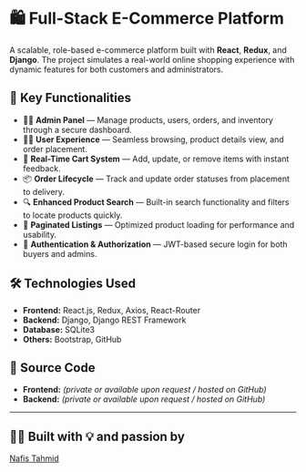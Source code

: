 # 🛍️ Full-Stack E-Commerce Platform

A scalable, role-based e-commerce platform built with **React**, **Redux**, and **Django**. The project simulates a real-world online shopping experience with dynamic features for both customers and administrators.

## 🎯 Key Functionalities

- 👨‍💼 **Admin Panel** — Manage products, users, orders, and inventory through a secure dashboard.
- 🧑‍💻 **User Experience** — Seamless browsing, product details view, and order placement.
- 🔄 **Real-Time Cart System** — Add, update, or remove items with instant feedback.
- 📦 **Order Lifecycle** — Track and update order statuses from placement to delivery.
- 🔍 **Enhanced Product Search** — Built-in search functionality and filters to locate products quickly.
- 📃 **Paginated Listings** — Optimized product loading for performance and usability.
- 🔐 **Authentication & Authorization** — JWT-based secure login for both buyers and admins.

## 🛠️ Technologies Used

- **Frontend:** React.js, Redux, Axios, React-Router
- **Backend:** Django, Django REST Framework
- **Database:** SQLite3
- **Others:** Bootstrap, GitHub

## 📂 Source Code

- **Frontend:** *(private or available upon request / hosted on GitHub)*  
- **Backend:** *(private or available upon request / hosted on GitHub)*

---

## 👨‍🎓 Built with 💡 and passion by

[Nafis Tahmid](https://github.com/NafisTahmid)
